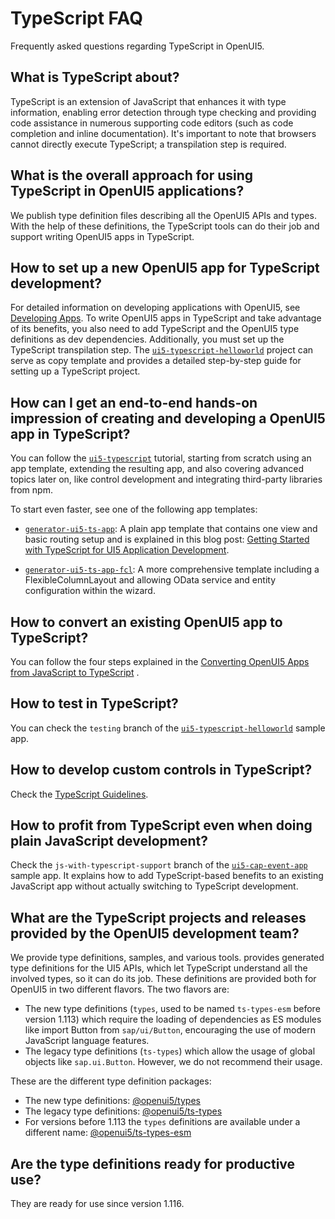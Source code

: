 <!-- loio8439949bbdc34141bd2b9194f91d42c2 -->

# TypeScript FAQ

Frequently asked questions regarding TypeScript in OpenUI5.



<a name="loio8439949bbdc34141bd2b9194f91d42c2__section_obw_l5f_myb"/>

## What is TypeScript about?

TypeScript is an extension of JavaScript that enhances it with type information, enabling error detection through type checking and providing code assistance in numerous supporting code editors \(such as code completion and inline documentation\). It's important to note that browsers cannot directly execute TypeScript; a transpilation step is required.



<a name="loio8439949bbdc34141bd2b9194f91d42c2__section_slg_v5f_myb"/>

## What is the overall approach for using TypeScript in OpenUI5 applications?

We publish type definition files describing all the OpenUI5 APIs and types. With the help of these definitions, the TypeScript tools can do their job and support writing OpenUI5 apps in TypeScript.



<a name="loio8439949bbdc34141bd2b9194f91d42c2__section_awv_z5f_myb"/>

## How to set up a new OpenUI5 app for TypeScript development?

For detailed information on developing applications with OpenUI5, see [Developing Apps](../05_Developing_Apps/developing-apps-23cfd95.md). To write OpenUI5 apps in TypeScript and take advantage of its benefits, you also need to add TypeScript and the OpenUI5 type definitions as dev dependencies. Additionally, you must set up the TypeScript transpilation step. The [`ui5-typescript-helloworld`](https://github.com/SAP-samples/ui5-typescript-helloworld/blob/main/step-by-step.md) project can serve as copy template and provides a detailed step-by-step guide for setting up a TypeScript project.



<a name="loio8439949bbdc34141bd2b9194f91d42c2__section_rhs_fvf_myb"/>

## How can I get an end-to-end hands-on impression of creating and developing a OpenUI5 app in TypeScript?

You can follow the [`ui5-typescript`](https://github.com/SAP-samples/ui5-typescript-tutorial) tutorial, starting from scratch using an app template, extending the resulting app, and also covering advanced topics later on, like control development and integrating third-party libraries from npm.

To start even faster, see one of the following app templates:

-   [`generator-ui5-ts-app`](https://github.com/ui5-community/generator-ui5-ts-app): A plain app template that contains one view and basic routing setup and is explained in this blog post: [Getting Started with TypeScript for UI5 Application Development](https://blogs.sap.com/2021/07/01/getting-started-with-typescript-for-ui5-application-development/).

-   [`generator-ui5-ts-app-fcl`](https://github.com/ui5-community/generator-ui5-ts-app-fcl): A more comprehensive template including a FlexibleColumnLayout and allowing OData service and entity configuration within the wizard.



<a name="loio8439949bbdc34141bd2b9194f91d42c2__section_u3x_rvf_myb"/>

## How to convert an existing OpenUI5 app to TypeScript?

You can follow the four steps explained in the [Converting OpenUI5 Apps from JavaScript to TypeScript](https://github.com/SAP-samples/ui5-cap-event-app/blob/typescript/docs/typescript.md#converting-ui5-apps-from-javascript-to-typescript) .



<a name="loio8439949bbdc34141bd2b9194f91d42c2__section_zvl_5wf_myb"/>

## How to test in TypeScript?

You can check the `testing` branch of the [`ui5-typescript-helloworld`](https://github.com/SAP-samples/ui5-typescript-helloworld/tree/testing) sample app.



<a name="loio8439949bbdc34141bd2b9194f91d42c2__section_prp_pwf_myb"/>

## How to develop custom controls in TypeScript?

Check the [TypeScript Guidelines](../07_Developing_Controls/typescript-guidelines-192397d.md).



<a name="loio8439949bbdc34141bd2b9194f91d42c2__section_bbj_bxf_myb"/>

## How to profit from TypeScript even when doing plain JavaScript development?

Check the `js-with-typescript-support` branch of the [`ui5-cap-event-app`](https://github.com/SAP-samples/ui5-cap-event-app/blob/js-with-typescript-support/README.md) sample app. It explains how to add TypeScript-based benefits to an existing JavaScript app without actually switching to TypeScript development.



<a name="loio8439949bbdc34141bd2b9194f91d42c2__section_pv1_gxf_myb"/>

## What are the TypeScript projects and releases provided by the OpenUI5 development team?

We provide type definitions, samples, and various tools. provides generated type definitions for the UI5 APIs, which let TypeScript understand all the involved types, so it can do its job. These definitions are provided both for OpenUI5 in two different flavors. The two flavors are:

-   The new type definitions \(`types`, used to be named `ts-types-esm` before version 1.113\) which require the loading of dependencies as ES modules like import Button from `sap/ui/Button`, encouraging the use of modern JavaScript language features.
-   The legacy type definitions \(`ts-types`\) which allow the usage of global objects like `sap.ui.Button`. However, we do not recommend their usage.


These are the different type definition packages:

-   The new type definitions: [@openui5/types](https://www.npmjs.com/package/@openui5/types)
-   The legacy type definitions: [@openui5/ts-types](https://www.npmjs.com/package/@openui5/ts-types)
-   For versions before 1.113 the `types` definitions are available under a different name: [@openui5/ts-types-esm](https://www.npmjs.com/package/@openui5/ts-types-esm)



<a name="loio8439949bbdc34141bd2b9194f91d42c2__section_ahv_j1g_myb"/>

## Are the type definitions ready for productive use?

They are ready for use since version 1.116.



